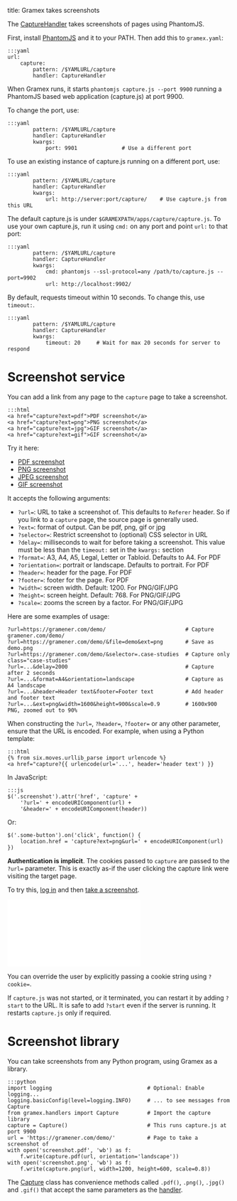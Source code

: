 title: Gramex takes screenshots

The [CaptureHandler](capturehandler) takes screenshots of pages using PhantomJS.

First, install [PhantomJS](http://phantomjs.org/) and it to your PATH. Then add
this to `gramex.yaml`:

    :::yaml
    url:
        capture:
            pattern: /$YAMLURL/capture
            handler: CaptureHandler

When Gramex runs, it starts `phantomjs capture.js --port 9900` running a
PhantomJS based web application (capture.js) at port 9900.

To change the port, use:

    :::yaml
            pattern: /$YAMLURL/capture
            handler: CaptureHandler
            kwargs:
                port: 9901              # Use a different port

To use an existing instance of capture.js running on a different port, use:

    :::yaml
            pattern: /$YAMLURL/capture
            handler: CaptureHandler
            kwargs:
                url: http://server:port/capture/    # Use capture.js from this URL

The default capture.js is under `$GRAMEXPATH/apps/capture/capture.js`. To use
your own capture.js, run it using `cmd:` on any port and point `url:` to that
port:

    :::yaml
            pattern: /$YAMLURL/capture
            handler: CaptureHandler
            kwargs:
                cmd: phantomjs --ssl-protocol=any /path/to/capture.js --port=9902
                url: http://localhost:9902/

By default, requests timeout within 10 seconds. To change this, use `timeout:`.

    :::yaml
            pattern: /$YAMLURL/capture
            handler: CaptureHandler
            kwargs:
                timeout: 20     # Wait for max 20 seconds for server to respond

# Screenshot service

You can add a link from any page to the `capture` page to take a screenshot.

    :::html
    <a href="capture?ext=pdf">PDF screenshot</a>
    <a href="capture?ext=png">PNG screenshot</a>
    <a href="capture?ext=jpg">GIF screenshot</a>
    <a href="capture?ext=gif">GIF screenshot</a>

Try it here:

- [PDF screenshot](capture?ext=pdf)
- [PNG screenshot](capture?ext=png)
- [JPEG screenshot](capture?ext=jpg)
- [GIF screenshot](capture?ext=gif)

It accepts the following arguments:

- `?url=`: URL to take a screenshot of. This defaults to `Referer` header. So if
  you link to a `capture` page, the source page is generally used.
- `?ext=`: format of output. Can be pdf, png, gif or jpg
- `?selector=`: Restrict screenshot to (optional) CSS selector in URL
- `?delay=`: milliseconds to wait for before taking a screenshot. This value must
  be less than the `timeout:` set in the `kwargs:` section
- `?format=`: A3, A4, A5, Legal, Letter or Tabloid. Defaults to A4. For PDF
- `?orientation=`: portrait or landscape. Defaults to portrait. For PDF
- `?header=`: header for the page. For PDF
- `?footer=`: footer for the page. For PDF
- `?width=`: screen width. Default: 1200. For PNG/GIF/JPG
- `?height=`: screen height. Default: 768. For PNG/GIF/JPG
- `?scale=`: zooms the screen by a factor. For PNG/GIF/JPG

Here are some examples of usage:

    ?url=https://gramener.com/demo/                         # Capture gramener.com/demo/
    ?url=https://gramener.com/demo/&file=demo&ext=png       # Save as demo.png
    ?url=https://gramener.com/demo/&selector=.case-studies  # Capture only class="case-studies"
    ?url=...&delay=2000                                     # Capture after 2 seconds
    ?url=...&format=A4&orientation=landscape                # Capture as A4 landscape
    ?url=...&header=Header text&footer=Footer text          # Add header and footer text
    ?url=...&ext=png&width=1600&height=900&scale=0.9        # 1600x900 PNG, zoomed out to 90%

When constructing the `?url=`, `?header=`, `?footer=` or any other parameter,
ensure that the URL is encoded. For example, when using a Python template:

    :::html
    {% from six.moves.urllib_parse import urlencode %}
    <a href="capture?{{ urlencode(url='...', header='header text') }}

In JavaScript:

    :::js
    $('.screenshot').attr('href', 'capture' +
        '?url=' + encodeURIComponent(url) +
        '&header=' + encodeURIComponent(header))

Or:

    $('.some-button').on('click', function() {
        location.href = 'capture?ext=png&url=' + encodeURIComponent(url)
    })

**Authentication is implicit**. The cookies passed to `capture` are passed to the
`?url=` parameter. This is exactly as-if the user clicking the capture link were
visiting the target page.

To try this, [log in](../auth/simple?next=../capturehandler/) and then
[take a screenshot](capture?ext=pdf).

<iframe frameborder="0" src="../auth/session"></iframe>

You can override the user by explicitly passing a cookie string using `?cookie=`.

If `capture.js` was not started, or it terminated, you can restart it by adding
`?start` to the URL. It is safe to add `?start` even if the server is running. It
restarts `capture.js` only if required.

# Screenshot library

You can take screenshots from any Python program, using Gramex as a library.

    :::python
    import logging                              # Optional: Enable logging...
    logging.basicConfig(level=logging.INFO)     # ... to see messages from Capture
    from gramex.handlers import Capture         # Import the capture library
    capture = Capture()                         # This runs capture.js at port 9900
    url = 'https://gramener.com/demo/'          # Page to take a screenshot of
    with open('screenshot.pdf', 'wb') as f:
        f.write(capture.pdf(url, orientation='landscape'))
    with open('screenshot.png', 'wb') as f:
        f.write(capture.png(url, width=1200, height=600, scale=0.8))

The [Capture](capture) class has convenience methods called `.pdf()`, `.png()`,
`.jpg()` and `.gif()` that accept the same parameters as the
[handler](screenshot-service).


[capturehandler]: https://learn.gramener.com/gramex/gramex.handlers.html#gramex.handlers.CaptureHandler
[capture]: https://learn.gramener.com/gramex/gramex.handlers.html#gramex.handlers.Capture
